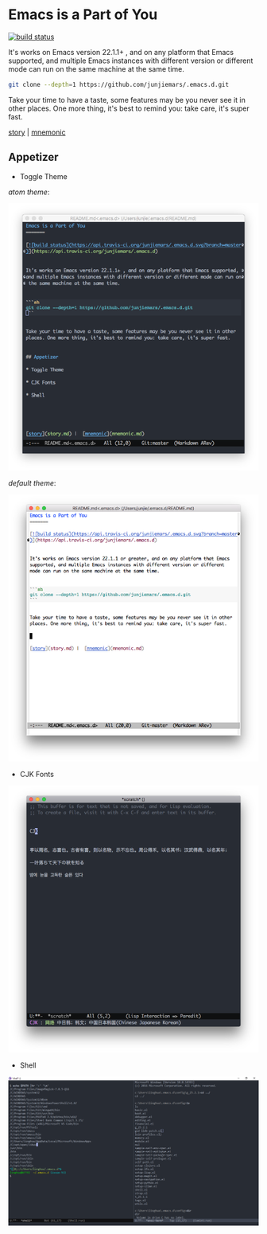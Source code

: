 Emacs is a Part of You
=======

[![build status](https://api.travis-ci.org/junjiemars/.emacs.d.svg?branch=master)](https://api.travis-ci.org/junjiemars/.emacs.d)


It's works on Emacs version 22.1.1+ , and on any platform that Emacs supported, and multiple Emacs instances with different version or different mode can run on the same machine at the same time.


```sh
git clone --depth=1 https://github.com/junjiemars/.emacs.d.git
```


Take your time to have a taste, some features may be you never see it in other 
places. One more thing, it's best to remind you: take care, it's super fast.


[story](story.md) |  [mnemonic](mnemonic.md)



## Appetizer

* Toggle Theme

_atom theme_:

![atom theme](https://github.com/junjiemars/images/raw/master/.emacs.d/atom-theme.png)

_default theme_:

![default theme](https://github.com/junjiemars/images/raw/master/.emacs.d/default-theme.png)



* CJK Fonts

![cjk](https://github.com/junjiemars/images/raw/master/.emacs.d/cjk.png)


* Shell

![shell in windows](https://github.com/junjiemars/images/raw/master/.emacs.d/shell-in-windows.png)



